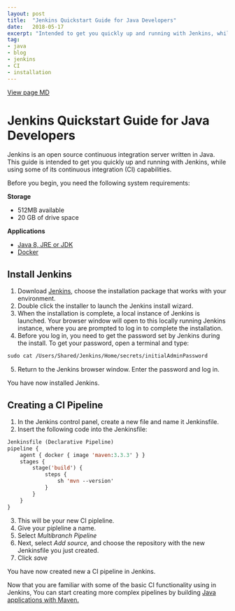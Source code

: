 ```yaml
---
layout: post
title:  "Jenkins Quickstart Guide for Java Developers"
date:   2018-05-17
excerpt: "Intended to get you quickly up and running with Jenkins, while using some of its continuous integration capabilities"
tag:
- java
- blog
- jenkins
- CI
- installation
---
```

[View page MD](https://github.com/colette27/colette27.github.io/blob/master/_posts/2018-05-25-jenkins_quickstart.md)

# Jenkins Quickstart Guide for Java Developers  

Jenkins is an open source continuous integration server written in Java. This guide is intended to get you quickly up and running with Jenkins, while using some of its continuous integration (CI) capabilities.

Before you begin, you need the following system requirements:

**Storage**

- 512MB available
- 20 GB of drive space

**Applications**

- [Java 8, JRE or JDK](https://java.com/en/download/)
- [Docker](https://store.docker.com)

## Install Jenkins

1.  Download [Jenkins](https://jenkins.io/download/), choose the installation package that works with your environment.
2.  Double click the installer to launch the Jenkins install wizard.
3.  When the installation is complete, a local instance of Jenkins is launched. Your browser window will open to this locally running Jenkins instance, where you are prompted to log in to complete the installation.
4. Before you log in, you need to get the password set by Jenkins during the install. To get your password, open a terminal and type:
````cl
sudo cat /Users/Shared/Jenkins/Home/secrets/initialAdminPassword
````
5. Return to the Jenkins browser window. Enter the password and log in.

You have now installed Jenkins.

## Creating a CI Pipeline

1. In the Jenkins control panel, create a new file and name it Jenkinsfile.
2. Insert the following code into the Jenkinsfile:
````cl
Jenkinsfile (Declarative Pipeline)
pipeline {
    agent { docker { image 'maven:3.3.3' } }
    stages {
        stage('build') {
            steps {
                sh 'mvn --version'
            }
        }
    }
}
````
3. This will be your new CI pipleline.
4. Give your pipleline a name.
5. Select *Multibranch Pipeline*
6. Next, select *Add source,* and choose the repository with the new Jenkinsfile you just created.
7. Click *save*

You have now created new a CI pipeline in Jenkins.

 Now that you are familiar with some of the basic CI functionality using in Jenkins, You can start creating more complex pipelines by building [Java applications with Maven.](https://java.com/en/download/)

